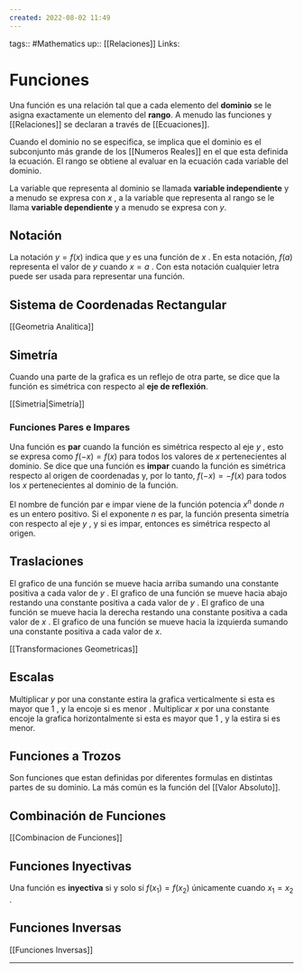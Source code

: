 ```yaml
---
created: 2022-08-02 11:49
---
```

tags:: #Mathematics 
up:: [[Relaciones]]
Links: 
# Funciones
Una función es una relación tal que a cada elemento del **dominio** se le asigna exactamente un elemento del **rango**. A menudo las funciones y [[Relaciones]] se declaran a través de [[Ecuaciones]].

Cuando el dominio no se especifica, se implica que el dominio es el subconjunto más grande de los [[Numeros Reales]] en el que esta definida la ecuación. El rango se obtiene al evaluar en la ecuación cada variable del dominio.

La variable que representa al dominio se llamada **variable independiente** y a menudo se expresa con $x$ , a la variable que representa al rango se le llama **variable dependiente** y a menudo se expresa con $y$.

## Notación
La notación $y=f(x)$ indica que $y$ es una función de $x$ . En esta notación, $f(a)$ representa el valor de $y$ cuando $x=a$ . Con esta notación cualquier letra puede ser usada para representar una función.

## Sistema de Coordenadas Rectangular
[[Geometria Analitica]]

## Simetría
Cuando una parte de la grafica es un reflejo de otra parte, se dice que la función es simétrica con respecto al **eje de reflexión**.

[[Simetria|Simetría]]

### Funciones Pares e Impares
Una función es **par** cuando la función es simétrica respecto al eje $y$ , esto se expresa como $f(-x)=f(x)$ para todos los valores de $x$ pertenecientes al dominio. Se dice que una función es **impar** cuando la función es simétrica respecto al origen de coordenadas y, por lo tanto, $f(-x)=-f(x)$ para todos los $x$ pertenecientes al dominio de la función.

El nombre de función par e impar viene de la función potencia $x^{n}$ donde $n$ es un entero positivo. Si el exponente $n$ es par, la función presenta simetría con respecto al eje $y$ , y si es impar, entonces es simétrica respecto al origen.

## Traslaciones
El grafico de una función se mueve hacia arriba sumando una constante positiva a cada valor de $y$ . El grafico de una función se mueve hacia abajo restando una constante positiva a cada valor de $y$ . El grafico de una función se mueve hacia la derecha restando una constante positiva a cada valor de $x$ . El grafico de una función se mueve hacia la izquierda sumando una constante positiva a cada valor de $x$.

[[Transformaciones Geometricas]]

## Escalas
Multiplicar $y$ por una constante estira la grafica verticalmente si esta es mayor que $1$ , y la encoje si es menor . Multiplicar $x$ por una constante encoje la grafica horizontalmente si esta es mayor que $1$ , y la estira si es menor.

## Funciones a Trozos
Son funciones que estan definidas por diferentes formulas en distintas partes de su dominio. La más común es la función del [[Valor Absoluto]].

## Combinación de Funciones
[[Combinacion de Funciones]]

## Funciones Inyectivas
Una función es **inyectiva** si y solo si $f(x_{1})=f(x_{2})$ únicamente cuando $x_{1}=x_{2}$ .

## Funciones Inversas
[[Funciones Inversas]]
___
